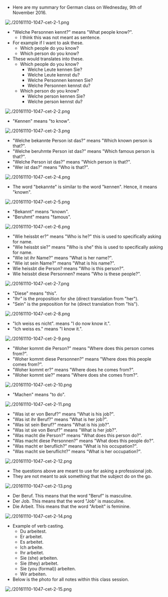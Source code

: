 * Here are my summary for German class on Wednesday, 9th of November 2016.

![./20161110-1047-cet-2-1.png](./20161110-1047-cet-2-1.png)

* "Welche Personnen kennt?" means "What people know?".
    * I think this was not meant as sentence.
* For example if I want to ask these.
    * Which people do you know?
    * Which person do you know?
* These would translates into these.
    * Which people do you know?
        * Welche Leute kennen Sie?
        * Welche Leute kennst du?
        * Welche Personnen kennen Sie?
        * Welche Personnen kennst du?
    * Which person do you know?
        * Welche person kennen Sie?
        * Welche person kennst du?

![./20161110-1047-cet-2-2.png](./20161110-1047-cet-2-2.png)

* "Kennen" means "to know".

![./20161110-1047-cet-2-3.png](./20161110-1047-cet-2-3.png)

* "Welche bekannte Person ist das?" means "Which known person is that?".
* "Welche beruhmte Person ist das?" means "Which famous person is that?".
* "Welche Person ist das?" means "Which person is that?".
* "Wer ist das?" means "Who is that?".

![./20161110-1047-cet-2-4.png](./20161110-1047-cet-2-4.png)

* The word "bekannte" is similar to the word "kennen". Hence, it means "known".

![./20161110-1047-cet-2-5.png](./20161110-1047-cet-2-5.png)

* "Bekannt" means "known".
* "Beruhmt" means "famous".

![./20161110-1047-cet-2-6.png](./20161110-1047-cet-2-6.png)

* "Wie heissbt er?" means "Who is he?" this is used to specifically asking for name.
* "Wie heissbt sie?" means "Who is she" this is used to specifically asking for name.
* "Wie ist ihr Name?" means "What is her name?".
* "Wie ist sein Name?" means "What is his name?".
* Wie heissbt die Person? means "Who is this person?".
* Wie heissbt diese Personnen? means "Who is these people?".

![./20161110-1047-cet-2-7.png](./20161110-1047-cet-2-7.png)

* "Diese" means "this".
* "Ihr" is the proposition for she (direct translation from "her").
* "Sein" is the preposition for he (direct translation from "his").

![./20161110-1047-cet-2-8.png](./20161110-1047-cet-2-8.png)

* "Ich weiss es nicht". means "I do now know it.".
* "Ich weiss es." means "I know it.".

![./20161110-1047-cet-2-9.png](./20161110-1047-cet-2-9.png)

* "Woher kommt die Person?" means "Where does this person comes from?".
* "Woher kommt diese Personnen?" means "Where does this people comes from?".
* "Woher kommt er?" means "Where does he comes from?".
* "Woher kommt sie?" means "Where does she comes from?".

![./20161110-1047-cet-2-10.png](./20161110-1047-cet-2-10.png)

* "Machen" means "to do".

![./20161110-1047-cet-2-11.png](./20161110-1047-cet-2-11.png)

* "Was ist er von Beruf?" means "What is his job?".
* "Was ist ihr Beruf?" means "What is her job?".
* "Was ist sein Beruf?" means "What is his job?".
* "Was ist sie von Beruf?" means "What is her job?".
* "Was macht die Person?" means "What does this person do?".
* "Was macht diese Personnen?" means "What does this people do?".
* "Was macht er beruflich?" means "What is his occupation?".
* "Was macht sie beruflicht?" means "What is her occupation?".

![./20161110-1047-cet-2-12.png](./20161110-1047-cet-2-12.png)

* The questions above are meant to use for asking a professional job.
* They are not meant to ask something that the subject do on the go.

![./20161110-1047-cet-2-13.png](./20161110-1047-cet-2-13.png)

* Der Beruf. This means that the word "Beruf" is masculine.
* Der Job. This means that the word "Job" is masculine.
* Die Arbeit. This means that the word "Arbeit" is feminine.

![./20161110-1047-cet-2-14.png](./20161110-1047-cet-2-14.png)

* Example of verb casting.
    * Du arbeitest.
    * Er arbeitet.
    * Es arbeitet.
    * Ich arbeite.
    * Ihr arbeitet.
    * Sie (she) arbeiten.
    * Sie (they) arbeitet.
    * Sie (you (formal)) arbeiten.
    * Wir arbeiten.
* Below is the photo for all notes within this class session.

![./20161110-1047-cet-2-15.png](./20161110-1047-cet-2-15.png)